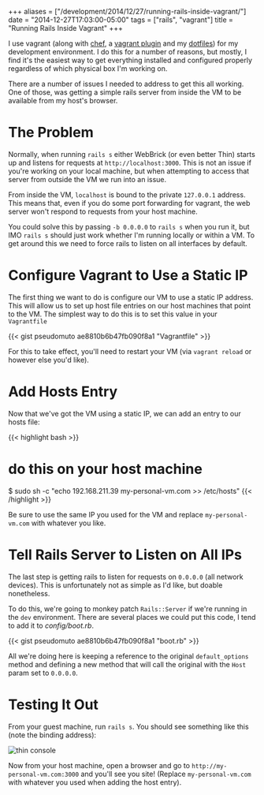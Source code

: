 +++
aliases = ["/development/2014/12/27/running-rails-inside-vagrant/"]
date    = "2014-12-27T17:03:00-05:00"
tags    = ["rails", "vagrant"]
title   = "Running Rails Inside Vagrant"
+++

I use vagrant (along with [chef], a [vagrant plugin] and my [dotfiles]) for my development environment.  I do this for a
number of reasons, but mostly, I find it's the easiest way to get everything installed and configured properly
regardless of which physical box I'm working on.

There are a number of issues I needed to address to get this all working. One of those, was getting a simple rails
server from inside the VM to be available from my host's browser.

# The Problem

Normally, when running `rails s` either WebBrick (or even better Thin) starts up and listens for requests at
`http://localhost:3000`. This is not an issue if you're working on your local machine, but when attempting to access
that server from outside the VM we run into an issue.

From inside the VM, `localhost` is bound to the private `127.0.0.1` address. This means that, even if you do some port
forwarding for vagrant, the web server won't respond to requests from your host machine.

You could solve this by passing `-b 0.0.0.0` to `rails s` when you run it, but IMO `rails s` should just work whether
I'm running locally or within a VM. To get around this we need to force rails to listen on all interfaces by default.

# Configure Vagrant to Use a Static IP

The first thing we want to do is configure our VM to use a static IP address. This will allow us to set up host file
entries on our host machines that point to the VM. The simplest way to do this is to set this value in your
`Vagrantfile`

{{< gist pseudomuto ae8810b6b47fb090f8a1 "Vagrantfile" >}}

For this to take effect, you'll need to restart your VM (via `vagrant reload` or however else you'd like).

# Add Hosts Entry

Now that we've got the VM using a static IP, we can add an entry to our hosts file:

{{< highlight bash >}}
# do this on your host machine
$ sudo sh -c "echo 192.168.211.39 my-personal-vm.com >> /etc/hosts"
{{< /highlight >}}

Be sure to use the same IP you used for the VM and replace `my-personal-vm.com` with whatever you like.

# Tell Rails Server to Listen on All IPs

The last step is getting rails to listen for requests on `0.0.0.0` (all network devices). This is unfortunately not as
simple as I'd like, but doable nonetheless.

To do this, we're going to monkey patch `Rails::Server` if we're running in the `dev` environment.  There are several
places we could put this code, I tend to add it to _config/boot.rb_.

{{< gist pseudomuto ae8810b6b47fb090f8a1 "boot.rb" >}}

All we're doing here is keeping a reference to the original `default_options` method and defining a new method that will
call the original with the `Host` param set to `0.0.0.0`.

# Testing It Out

From your guest machine, run `rails s`. You should see something like this (note the binding address):

![thin console](img/thin-console.png)

Now from your host machine, open a browser and go to `http://my-personal-vm.com:3000` and you'll see you site! (Replace
`my-personal-vm.com` with whatever you used when adding the host entry).

[chef]: https://github.com/pseudomuto/kitchen-sink
[vagrant plugin]: https://github.com/pseudomuto/vagrant-pseudomuto
[dotfiles]: https://github.com/pseudomuto/dotfiles
